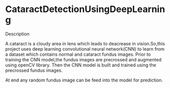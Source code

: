 # CataractDetectionUsingDeepLearning
Description

A cataract is a cloudy area in lens which leads to deacrease in vision.So,this project uses deep learning convolutional neural network(CNN) to learn from a dataset which contains normal and cataract fundus images.
Prior to training the CNN model,the fundus images are precrossed and augmented using openCV library.
Then the CNN model is built and trained using the precrossed fundus images.

At end any  random fundus image can be feed into the model for prediction.
